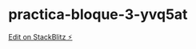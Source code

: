 # practica-bloque-3-yvq5at

[Edit on StackBlitz ⚡️](https://stackblitz.com/edit/practica-bloque-3-yvq5at)